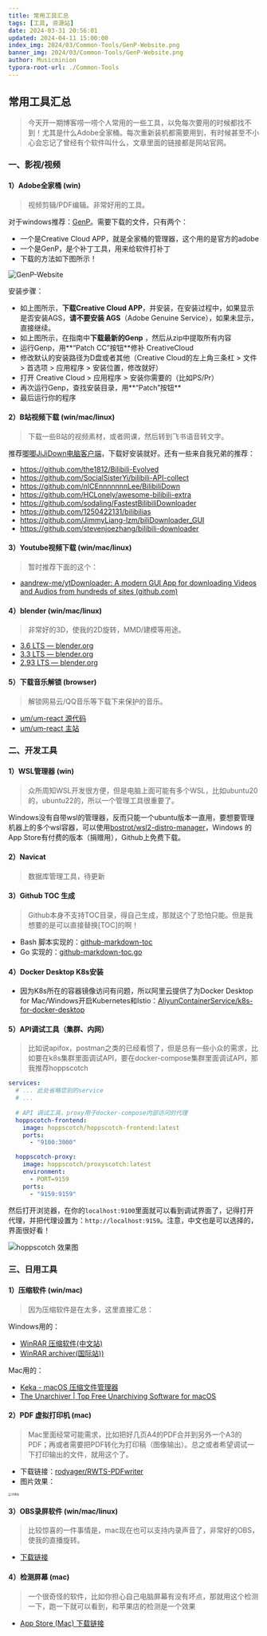 ```yaml
---
title: 常用工具汇总
tags: [工具, 资源站]
date: 2024-03-31 20:56:01
updated: 2024-04-11 15:00:00
index_img: 2024/03/Common-Tools/GenP-Website.png
banner_img: 2024/03/Common-Tools/GenP-Website.png
author: Musicminion
typora-root-url: ./Common-Tools
---
```


## 常用工具汇总

> 今天开一期博客唠一唠个人常用的一些工具，以免每次要用的时候都找不到！尤其是什么Adobe全家桶。每次重新装机都需要用到，有时候甚至不小心会忘记了曾经有个软件叫什么，文章里面的链接都是网站官网。


### 一、影视/视频

#### 1）Adobe全家桶 (win)

> 视频剪辑/PDF编辑。非常好用的工具。

对于windows推荐：[GenP](https://www.reddit.com/r/GenP/)。需要下载的文件，只有两个：

- 一个是Creative Cloud APP，就是全家桶的管理器，这个用的是官方的adobe
- 一个是GenP，是个补丁工具，用来给软件打补丁
- 下载的方法如下图所示！

![GenP-Website](./GenP-Website.png)

安装步骤：

- 如上图所示，**下载Creative Cloud APP**，并安装，在安装过程中，如果显示是否安装AGS，**请不要安装 AGS**（Adobe Genuine Service），如果未显示，直接继续。
- 如上图所示，在指南中**下载最新的Genp** ，然后从zip中提取所有内容
- 运行Genp，用**“Patch CC”按钮**修补 CreativeCloud
- 修改默认的安装路径为D盘或者其他（Creative Cloud的左上角三条杠 > 文件 > 首选项 > 应用程序 > 安装位置，修改就好）
- 打开 Creative Cloud > 应用程序 > 安装你需要的（比如PS/Pr）
- 再次运行Genp，查找安装目录，用**“Patch”按钮**
- 最后运行你的程序

#### 2）B站视频下载 (win/mac/linux)

> 下载一些B站的视频素材，或者网课，然后转到飞书语音转文字。

推荐[唧唧JiJiDown电脑客户端](http://client.jijidown.com/)，下载好安装就好。还有一些来自我兄弟的推荐：

- https://github.com/the1812/Bilibili-Evolved
- https://github.com/SocialSisterYi/bilibili-API-collect
- https://github.com/nICEnnnnnnnLee/BilibiliDown
- https://github.com/HCLonely/awesome-bilibili-extra
- https://github.com/sodaling/FastestBilibiliDownloader
- https://github.com/1250422131/bilibilias
- https://github.com/JimmyLiang-lzm/biliDownloader_GUI
- https://github.com/stevenjoezhang/bilibili-downloader

#### 3）Youtube视频下载 (win/mac/linux)

> 暂时推荐下面的这个：

- [aandrew-me/ytDownloader: A modern GUI App for downloading Videos and Audios from hundreds of sites (github.com)](https://github.com/aandrew-me/ytDownloader)

#### 4）blender (win/mac/linux)

> 非常好的3D，使我的2D旋转，MMD/建模等用途。

- [3.6 LTS — blender.org](https://www.blender.org/download/releases/3-6/)
- [3.3 LTS — blender.org](https://www.blender.org/download/releases/3-3/)
- [2.93 LTS — blender.org](https://www.blender.org/download/releases/2-93/)

#### 5）下载音乐解锁 (browser)

> 解锁网易云/QQ音乐等下载下来保护的音乐。

- [um/um-react 源代码](https://git.unlock-music.dev/um/um-react)
- [um/um-react 主站](https://git.unlock-music.dev/um/um-react)

### 二、开发工具

#### 1）WSL管理器 (win)

> 众所周知WSL开发很方便，但是电脑上面可能有多个WSL，比如ubuntu20的，ubuntu22的，所以一个管理工具很重要了。

Windows没有自带wsl的管理器，反而只能一个ubuntu版本一直用，要想要管理机器上的多个wsl容器，可以使用[bostrot/wsl2-distro-manager](https://github.com/bostrot/wsl2-distro-manager)，Windows 的 App Store有付费的版本（捐赠用），Github上免费下载。

#### 2）Navicat

> 数据库管理工具，待更新

#### 3）Github TOC 生成

> Github本身不支持TOC目录，得自己生成，那就这个了恐怕只能。但是我想要的是可以直接替换[TOC]的啊！

- Bash 脚本实现的：[github-markdown-toc](https://github.com/ekalinin/github-markdown-toc)
- Go 实现的：[github-markdown-toc.go](https://github.com/ekalinin/github-markdown-toc.go)

#### 4）Docker Desktop K8s安装

- 因为K8s所在的容器镜像访问有问题，所以阿里云提供了为Docker Desktop for Mac/Windows开启Kubernetes和Istio：[AliyunContainerService/k8s-for-docker-desktop](https://github.com/AliyunContainerService/k8s-for-docker-desktop)

#### 5）API调试工具（集群、内网）

> 比如说apifox，postman之类的已经看惯了，但是总有一些小众的需求，比如要在k8s集群里面调试API，要在docker-compose集群里面调试API，那我推荐hoppscotch

```yaml
services:
  # ... 此处省略您别的service
  # ...
  
  # API 调试工具，proxy用于docker-compose内部访问的代理
  hoppscotch-frontend:
    image: hoppscotch/hoppscotch-frontend:latest
    ports:
      - "9100:3000"

  hoppscotch-proxy:
    image: hoppscotch/proxyscotch:latest
    environment:
      - PORT=9159
    ports:
      - "9159:9159"
```

然后打开浏览器，在你的`localhost:9100`里面就可以看到调试界面了，记得打开代理，并把代理设置为：`http://localhost:9159`。注意，中文也是可以选择的，界面很好看！

![hoppscotch 效果图](./hoppscotch.png)



### 三、日用工具

#### 1）压缩软件 (win/mac)

> 因为压缩软件是在太多，这里直接汇总：

Windows用的：

- [WinRAR 压缩软件(中文站)](https://www.winrar.com.cn/)
- [WinRAR archiver(国际站))](https://www.rarlab.com/)

Mac用的：

- [Keka - macOS 压缩文件管理器](https://www.keka.io/zh-cn/)
- [The Unarchiver | Top Free Unarchiving Software for macOS](https://theunarchiver.com/)

#### 2）PDF 虚拟打印机 (mac)

> Mac里面经常可能需求，比如把好几页A4的PDF合并到另外一个A3的PDF；再或者需要把PDF转化为打印稿（图像输出）。总之或者希望调试一下打印输出的文件，就用这个了。

- 下载链接：[rodyager/RWTS-PDFwriter](https://github.com/rodyager/RWTS-PDFwriter)
- 图片效果：

<img src="./Utility.png" alt="Utility" style="zoom:40%;" />

#### 3）OBS录屏软件 (win/mac/linux)

> 比较惊喜的一件事情是，mac现在也可以支持内录声音了，非常好的OBS，使我的直播旋转。

- [下载链接](https://obsproject.com/)

#### 4）检测屏幕 (mac)

> 一个很奇怪的软件，比如你担心自己电脑屏幕有没有坏点，那就用这个检测一下，跑一下就可以看到，和苹果店的检测是一个效果

- [App Store (Mac) 下载链接](https://apps.apple.com/tt/app/pixelstester-test-monitors/id1613340764)

